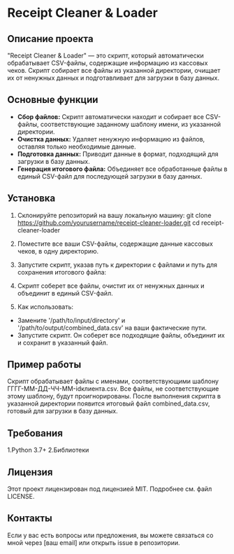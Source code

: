 # Receipt Cleaner & Loader

## Описание проекта

"Receipt Cleaner & Loader" — это скрипт, который автоматически обрабатывает CSV-файлы, содержащие информацию из кассовых чеков. Скрипт собирает все файлы из указанной директории, очищает их от ненужных данных и подготавливает для загрузки в базу данных.

## Основные функции

- **Сбор файлов:** Скрипт автоматически находит и собирает все CSV-файлы, соответствующие заданному шаблону имени, из указанной директории.
- **Очистка данных:** Удаляет ненужную информацию из файлов, оставляя только необходимые данные.
- **Подготовка данных:** Приводит данные в формат, подходящий для загрузки в базу данных.
- **Генерация итогового файла:** Объединяет все обработанные файлы в единый CSV-файл для последующей загрузки в базу данных.

## Установка

1. Склонируйте репозиторий на вашу локальную машину:
   git clone https://github.com/yourusername/receipt-cleaner-loader.git  cd receipt-cleaner-loader

2. Поместите все ваши CSV-файлы, содержащие данные кассовых чеков, в одну директорию.

3. Запустите скрипт, указав путь к директории с файлами и путь для сохранения итогового файла:

4. Скрипт соберет все файлы, очистит их от ненужных данных и объединит в единый CSV-файл.

5. Как использовать:
- Замените '/path/to/input/directory' и '/path/to/output/combined_data.csv' на ваши фактические пути.
- Запустите скрипт. Он соберет все подходящие файлы, объединит их и сохранит в указанный файл.


## Пример работы
Скрипт обрабатывает файлы с именами, соответствующими шаблону ГГГГ-ММ-ДД-ЧЧ-ММ-idклиента.csv. Все файлы, не соответствующие этому шаблону, будут проигнорированы.
После выполнения скрипта в указанной директории появится итоговый файл combined_data.csv, готовый для загрузки в базу данных.

## Требования
1.Python 3.7+
2.Библиотеки

## Лицензия
Этот проект лицензирован под лицензией MIT. Подробнее см. файл LICENSE.

## Контакты
Если у вас есть вопросы или предложения, вы можете связаться со мной через [ваш email] или открыть issue в репозитории.
